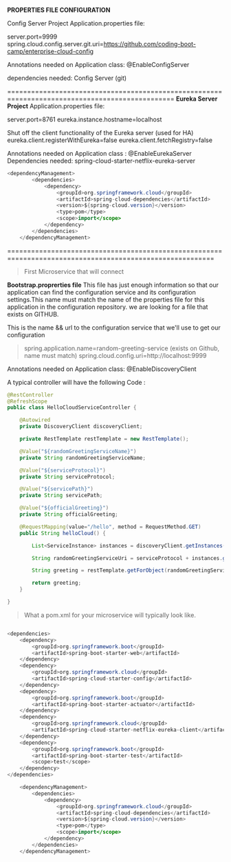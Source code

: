 **PROPERTIES FILE CONFIGURATION**

Config Server Project 
Application.properties file:

server.port=9999  
spring.cloud.config.server.git.uri=https://github.com/coding-boot-camp/enterprise-cloud-config

Annotations needed on Application class: @EnableConfigServer

dependencies needed: Config Server (git)

================================================================================================
**Eureka Server Project**
Application.properties file:

server.port=8761
eureka.instance.hostname=localhost

Shut off the client functionality of the Eureka server (used for HA)
eureka.client.registerWithEureka=false
eureka.client.fetchRegistry=false


Annotations needed on Application class : @EnableEurekaServer  
Dependencies needed: spring-cloud-starter-netflix-eureka-server

``` java 
<dependencyManagement>
		<dependencies>
			<dependency>
				<groupId>org.springframework.cloud</groupId>
				<artifactId>spring-cloud-dependencies</artifactId>
				<version>${spring-cloud.version}</version>
				<type>pom</type>
				<scope>import</scope>
			</dependency>
		</dependencies>
	</dependencyManagement>
```

==========================================================================================================
>First Microservice that will connect

**Bootstrap.proprerties file**
This file has just enough information so that our application can find the configuration service and its configuration settings.This name must match the name of the properties file for this application in the configuration repository. we are looking for a file that exists on GITHUB.

This is the name && url to the configuration service that we'll use to get our configuration
>spring.application.name=random-greeting-service (exists on Github, name must match)
>spring.cloud.config.uri=http://localhost:9999


Annotations needed on Application class: @EnableDiscoveryClient

A typical controller will have the following Code :

``` java
@RestController
@RefreshScope
public class HelloCloudServiceController {

    @Autowired
    private DiscoveryClient discoveryClient;

    private RestTemplate restTemplate = new RestTemplate();

    @Value("${randomGreetingServiceName}")
    private String randomGreetingServiceName;

    @Value("${serviceProtocol}")
    private String serviceProtocol;

    @Value("${servicePath}")
    private String servicePath;

    @Value("${officialGreeting}")
    private String officialGreeting;

    @RequestMapping(value="/hello", method = RequestMethod.GET)
    public String helloCloud() {

        List<ServiceInstance> instances = discoveryClient.getInstances(randomGreetingServiceName);

        String randomGreetingServiceUri = serviceProtocol + instances.get(0).getHost() + ":" + instances.get(0).getPort() + servicePath;

        String greeting = restTemplate.getForObject(randomGreetingServiceUri, String.class);

        return greeting;
    }

}
```

> What a pom.xml for your microservice will typically look like.

``` java

<dependencies>
	<dependency>
		<groupId>org.springframework.boot</groupId>
		<artifactId>spring-boot-starter-web</artifactId>
	</dependency>
	<dependency>
		<groupId>org.springframework.cloud</groupId>
		<artifactId>spring-cloud-starter-config</artifactId>
	</dependency>
	<dependency>
		<groupId>org.springframework.boot</groupId>
		<artifactId>spring-boot-starter-actuator</artifactId>
	</dependency>
	<dependency>
		<groupId>org.springframework.cloud</groupId>
		<artifactId>spring-cloud-starter-netflix-eureka-client</artifactId>
	</dependency>
	<dependency>
		<groupId>org.springframework.boot</groupId>
		<artifactId>spring-boot-starter-test</artifactId>
		<scope>test</scope>
	</dependency>
</dependencies>

	<dependencyManagement>
		<dependencies>
			<dependency>
				<groupId>org.springframework.cloud</groupId>
				<artifactId>spring-cloud-dependencies</artifactId>
				<version>${spring-cloud.version}</version>
				<type>pom</type>
				<scope>import</scope>
			</dependency>
		</dependencies>
	</dependencyManagement>


```
